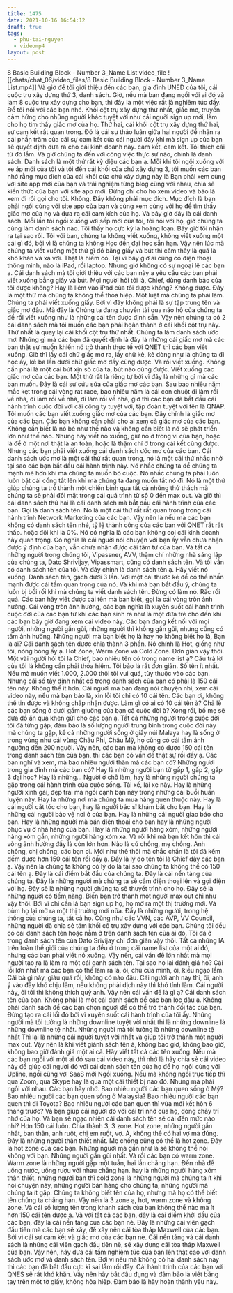 ```yaml
---
title: 1475
date: 2021-10-16 16:54:12
draft: true
tags:
  - phu-tai-nguyen
  - videomp4
layout: post
---
```


8 Basic Building Block - Number 3_Name List
video_file
![[chats/chat_06/video_files/8 Basic Building Block - Number 3_Name List.mp4]]
Và giờ để tôi giới thiệu đến các bạn, gia đình UNED của tôi, cái cuộc trụ xây dựng thứ 3, danh sách. Giờ, nếu mà bạn đang ngồi với ai đó và làm 8 cuộc trụ xây dựng cho bạn, thì đây là một việc rất là nghiêm túc đấy. Để tôi nói với các bạn nhé. Khối cột trụ xây dựng thứ nhất, giấc mơ, truyền cảm hứng cho những người khác tuyệt vời như cái người sign up mới, làm cho họ tìm thấy giấc mơ của họ. Thứ hai, cái khối cột trụ xây dựng thứ hai, sự cam kết rất quan trọng. Đó là cái sự thảo luận giữa hai người để nhận ra cái phần trăm của cái sự cam kết của cái người đấy khi mà sign up của bạn sẽ quyết định đưa ra cho cái kinh doanh này. cam kết, cam kết. Tôi thích cái từ đó lắm. Và giờ chúng ta đến với công việc thực sự nào, chính là danh sách. Danh sách là một thứ rất kỳ diệu các bạn ạ. Mỗi khi tôi ngồi xuống với xe áp mới của tôi và tôi đến cái khối của chú xây dựng 3, tôi muốn các bạn nhớ rằng mục đích của cái khối của chú xây dựng này là Bạn phải xem cùng với site app mới của bạn và trải nghiệm từng blog cùng với nhau, chia sẻ kiến thức của bạn với site app mới. Đừng chỉ cho họ xem video và bảo là xem đi rồi gọi cho tôi. Không. Đấy không phải mục đích. Mục đích là bạn phải ngồi cùng với site app của bạn và cùng xem cùng với họ để tìm thấy giấc mơ của họ và đưa ra cái cam kích của họ. Và bây giờ đây là cái danh sách. Mỗi lần tôi ngồi xuống với sếp mới của tôi, tôi nói với họ, giờ chúng ta cùng làm danh sách nào. Tôi thấy họ cực kỳ là hoảng loạn. Bây giờ tôi nhận ra tại sao rồi. Tôi với bạn, chúng ta không viết xuống, không viết xuống một cái gì đó, bởi vì là chúng ta không Học đến đại học sẵn hạn. Vậy nên lúc mà chúng ta viết xuống một thứ gì đó bằng giấy và bút thì cảm thấy là quá là khó khăn và xa vời. Thật là hiếm có. Tại vì bây giờ ai cũng có điện thoại thông minh, nào là iPad, rồi laptop. Nhưng giờ không có sự ngoại lệ các bạn ạ. Cái danh sách mà tôi giới thiệu với các bạn này ạ yêu cầu các bạn phải viết xuống bằng giấy và bút. Mọi người hỏi tôi là, Chief, dùng danh bảo của tôi được không? Hay là liêm vào iPad của tôi được không? Không được. Đây là một thứ mà chúng ta không thể thỏa hiệp. Một luật mà chúng ta phải làm. Chúng ta phải viết xuống giấy. Bởi vì đây không phải là sự tập trung tên và giấc mơ đâu. Mà đây là Chúng ta đang chuyển tài qua náo hộ của chúng ta để rồi viết xuống như là những cái tên được định sẵn. Vậy nên chúng ta có 2 cái danh sách mà tôi muốn các bạn phải hoàn thành ở cái khối cột trụ này. Thứ nhất là quay lại cái khối cột trụ thứ nhất. Chúng ta làm danh sách ước mơ. Những gì mà các bạn đã quyết định là đây là những cái giấc mơ mà các bạn thật sự muốn khiến nó trở thành thực tế với QNET thì các bạn viết xuống. Giờ thì lấy cái chữ giấc mơ ra, lấy chữ kẻ, kẻ dòng như là chúng ta đi học ấy, kẻ ba lần dưới chữ giấc mơ đấy cũng được. Và rồi viết xuống. Không cần phải là một cái bút xịn sò của ta, bút nào cũng được. Viết xuống các giấc mơ của các bạn. Một thứ rất là riêng tự bởi vì đây là những gì mà các bạn muốn. Đây là cái sự cứu sữa của giấc mơ các bạn. Sau bao nhiêu năm mắc kẹt trong cái vòng rat race, bao nhiêu năm là cái con chuột đi làm rồi về nhà, đi làm rồi về nhà, đi làm rồi về nhà, giờ thì các bạn đã bắt đầu cái hành trình cuộc đời với cái công ty tuyệt vời, tập đoàn tuyệt vời tên là QNAP. Tôi muốn các bạn viết xuống giấc mơ của các bạn. Đây chính là giấc mơ của các bạn. Các bạn không cần phải cho ai xem cả giấc mơ của các bạn. Không cần biết là nó bé như thế nào và không cần biết là nó sẽ phát triển lớn như thế nào. Nhưng hãy viết nó xuống, giữ nó ở trong ví của bạn, hoặc là để ở một nơi thật là an toàn, hoặc là thậm chí ở trong cái kết cũng được. Nhưng các bạn phải viết xuống cái danh sách ước mơ của các bạn. Cái danh sách ước mơ là một cái thứ rất quan trọng, nó là một cái thứ nhắc nhở tại sao các bạn bắt đầu cái hành trình này. Nó nhắc chúng ta để chúng ta mạnh mẽ hơn khi mà chúng ta muốn bỏ cuộc. Nó nhắc chúng ta phải luôn luôn bật cái cổng tắt lên khi mà chúng ta đang muốn tắt nó đi. Nó là một thứ giúp chúng ta trở thành một chiến binh qua tất cả những thử thách mà chúng ta sẽ phải đối mặt trong cái quá trình từ số 0 đến max out. Và giờ thì cái danh sách thứ hai là cái danh sách mà bắt đầu cái hành trình của các bạn. Gọi là danh sách tên. Nó là một cái thứ rất rất quan trọng trong cái hành trình Network Marketing của các bạn. Vậy nên là nếu mà các bạn không có danh sách tên nhé, tỷ lệ thành công của các bạn với QNET rất rất thấp. hoặc đôi khi là 0%. Nó có nghĩa là các bạn không coi cái kinh doanh này quan trọng. Có nghĩa là cái người nói chuyện với bạn ấy vẫn chưa nhận được ý định của bạn, vẫn chưa nhận được cái tâm tư của bạn. Và tất cả những người trong chúng tôi, Vipassner, AVV, thậm chí những nhà sáng lập của chúng ta, Dato Shrivijay, Vipassmart, cũng có danh sách tên. Và tôi vẫn có danh sách tên của tôi. Và đây chính là danh sách tên ạ. Hãy viết nó xuống. Danh sách tên, gạch dưới 3 lần. Với một cái thước kẻ để có thể nhấn mạnh được cái tầm quan trọng của nó. Và khi mà bạn bắt đầu ý, chúng ta luôn bị bối rối khi mà chúng ta viết danh sách tên. Đừng có làm nó. Rắc rối quá. Các bạn hãy viết được cái tên mà bạn biết, gọi là cái vòng tròn ảnh hưởng. Cái vòng tròn ảnh hưởng, các bạn nghĩa là xuyên suốt cái hành trình cuộc đời của các bạn từ khi các bạn sinh ra như là một đứa trẻ cho đến khi các bạn bây giờ đang xem cái video này. Các bạn đang kết nối với mọi người, những người gần gũi, những người thì không gần gũi, nhưng cũng có tầm ảnh hưởng. Những người mà bạn biết họ là hay họ không biết họ là, Bạn là ai? Cái danh sách tên được chia thành 3 phần. Nó chính là Hot, giống như tôi, nóng bỏng ấy ạ. Hot Zone, Warm Zone và Cold Zone. Đơn giản vậy thôi. Một vài người hỏi tôi là Chief, bao nhiêu tên có trong name list ạ? Câu trả lời của tôi là không cần phải thỏa hiểm. Tôi bảo là rất đơn giản. Số tên ít nhất. Nếu mà muốn viết 1.000, 2.000 thôi tôi vui quá, tùy thuộc vào các bạn. Nhưng cái số tây định nhất có trong danh sách của bạn có phải là 150 cái tên này. Không thể ít hơn. Cái người mà bạn đang nói chuyện nhỉ, xem cái video này, nếu mà bạn bảo là, xin lỗi tôi chỉ có 10 cái tên. Các bạn ơi, không thể tin được và không chấp nhận được. Làm gì có ai có 10 cái tên à? Chả lẽ các bạn sống ở dưới gầm giường của bạn cả cuộc đời à? Xong rồi, bố mẹ sẽ đưa đồ ăn qua khen gửi cho các bạn ạ. Tất cả những người trong cuộc đời tôi đã từng gặp, đảm bảo là số lượng người trung bình trong cuộc đời này mà chúng ta gặp, kể cả những người sống ở giấy núi Malaya hay là sống ở trong vùng như cái vùng Châu Phi, Châu Mỹ, họ cũng có cái tầm ảnh ngưỡng đến 200 người. Vậy nên, các bạn mà không có được 150 cái tên trong danh sách tên của bạn, thì các bạn có vấn đề thật sự rồi đấy ạ. Các bạn nghĩ và xem, mà bao nhiêu người thân mà các bạn có? Những người trong gia đình mà các bạn có? Hay là những người bạn từ gấp 1, gấp 2, gấp 3 đại học? Hay là những... Người ở chỗ làm, hay là những người chúng ta gặp trong cái hành trình của cuộc sống. Tài xế, lái xe này. Hay là những người xinh gái, đẹp trai mà ngồi cạnh bạn này trong những cái buổi huấn luyện này. Hay là những nơi mà chúng ta mua hàng quen thuộc này. Hay là cái người cắt tóc cho bạn, hay là người bác sĩ khám bắt cho bạn. Hay là những cái người bảo vệ nơi ở của bạn. Hay là những cái người giao báo cho bạn. Hay là những người mà bán điện thoại cho bạn hay là những người phục vụ ở nhà hàng của bạn. Hay là những người hàng xóm, những người hàng xóm gần, những người hàng xóm xa. Và rồi khi mà bạn kết hôn thì cái vòng ảnh hưởng đấy là còn lớn hơn. Nào là cú chồng, mẹ chồng. Anh chồng, chị chồng, các bạn ơi. Mới như thế thôi mà chắc chắn là tôi đã kếm đếm được hơn 150 cái tên rồi đấy ạ. Đấy là lý do tên tôi là Chief đây các bạn ạ. Vậy nên là chúng ta không có lý do là tại sao chúng ta không thể có 150 cái tên ạ. Đây là cái điểm bắt đầu của chúng ta. Đây là cái nền tảng của chúng ta. Đây là những người mà chúng ta sẽ cầm điện thoại lên và gọi điện với họ. Đây sẽ là những người chúng ta sẽ thuyết trình cho họ. Đây sẽ là những người có tiềm năng. Biến bạn trở thành một người max out chỉ như vậy thôi. Bởi vì chỉ cần là bạn sign up họ, họ mở ra một thị trường mới. Và bùm họ lại mở ra một thị trường mới nữa. Đấy là những người, trong hệ thống của chúng ta, tất cả họ. Cũng như các VVN, các AVP, VV Council, những người đã chia sẻ tám khối cô trụ xây dựng với các bạn. Chúng tôi đều có cái danh sách tên hoặc nằm ở trên danh sách tên của ai đó. Tôi đã ở trong danh sách tên của Dato Srivijay chỉ đơn giản vậy thôi. Tất cả những IA trên toàn thế giới của chúng ta đều ở trong cái name list của một ai đó, nhưng các bạn phải viết nó xuống. Vậy nên, cái vấn đề lớn nhất mà mọi người tạo ra là làm ra một cái ganh sách tên. Tại sao họ lại đánh giá họ? Cái lỗi lớn nhất mà các bạn có thể làm ra là, ôi, chú của mình, ôi, kiều ngạo lắm. Cái bà gì này, giàu quá rồi, không có nào đâu. Cái người anh này thì, ôi, anh ý vào đây khó chịu lắm, nếu không phải dịch này thì khó tính lắm. Cái người này, ôi tôi thì không thích quỷ anh. Vậy nên cái vấn đề là gì ạ? Cái danh sách tên của bạn. Không phải là một cái danh sách để các bạn lọc đâu ạ. Không phải danh sách để các bạn chọn người để có thể trở thành đối tác của bạn. Đừng tạo ra cái lối đó bởi vì xuyên suốt cái hành trình của tôi ấy. Những người mà tôi tưởng là những downline tuyệt vời nhất thì là những downline là những downline tệ nhất. Những người mà tôi tưởng là những downline tệ nhất Thì lại là những cái người tuyệt vời nhất và giúp tôi trở thành một người max out. Vậy nên là khi viết giánh sách tên à, không bao giờ, không bao giờ, không bao giờ đánh giá một ai cả. Hãy viết tất cả các tên xuống. Nếu mà các bạn ngồi với một ai đó sau cái video này, thì nhớ là hãy chia sẻ cái video này để giúp cái người đó với cái danh sách tên của họ để họ ngồi cùng với Upline, ngồi cùng với SaaS mới Ngồi xuống. Nếu mà không ngồi trực tiếp thì qua Zoom, qua Skype hay là qua một cái thiết bị nào đó. Nhưng mà phải ngồi với nhau. Các bạn hãy nhớ. Bao nhiêu người các bạn quen sống ở Mỹ? Bao nhiêu người các bạn quen sống ở Malaysia? Bao nhiêu người các bạn quen thì đi Toyota? Bao nhiêu người các bạn quen thì vừa mới kết hôn 6 tháng trước? Và bạn giúp cái người đó với cái trí nhớ của họ, dòng chảy trí nhớ của họ. Và bạn sẽ ngạc nhiên cái danh sách tên sẽ dài đến mức nào nhỉ? Hơn 150 cái luôn. Chia thành 3, 3 zone. Hot zone, những người gần nhất, bạn thân, anh ruột, chị em ruột, vợ. À, không thể có hai vợ mà đúng. Đây là những người thân thiết nhất. Mẹ chồng cũng có thể là hot zone. Đây là hot zone của các bạn. Những người mà gần như là sẽ không thể nói không với bạn. Những người gần gũi nhất. Và rồi các bạn có warm zone. Warm zone là những người gặp một tuần, hai lần chẳng hạn. Đến nhà để uống nước, uống rượu với nhau chẳng hạn. hay là những người hàng xóm thân thiết, những người bạn thì cold zone là những người mà chúng ta ít khi nói chuyện này, những người bán hàng cho chúng ta, những người mà chúng ta ít gặp. Chúng ta không biết tên của họ, nhưng mà họ có thể biết tên chúng ta chẳng hạn. Vậy nên là 3 zone ạ, hot, warm zone và không zone. Và cái số lượng tên trong khanh sách của bạn không thể nào mà ít hơn 150 cái tên được ạ. Và với tất cả các bạn, đây là cái điểm khởi đầu của các bạn, đây là cái nền tảng của các bạn nè. Đây là những cái viên gạch đầu tiên mà các bạn sẽ xây, để xây nên cái tòa tháp Maxwell của các bạn. Bởi vì cái sự cam kết và giấc mơ của các bạn nè. Cái nền tảng và cái danh sách là những cái viên gạch đầu tiên nè, sẽ xây dựng cái tòa tháp Maxwell của bạn. Vậy nên, hãy đưa cái tầm nghiêm túc của bạn lên thật cao với danh sách ước mơ và danh sách tên. Bởi vì nếu mà không có hai danh sách này thì các bạn đã bắt đầu cực kì sai lầm rồi đấy. Cái hành trình của các bạn với QNES sẽ rất khó khăn. Vậy nên hãy bắt đầu đụng và đảm bảo là viết bằng tay trên một tờ giấy, không hỏa hiệp. Đảm bảo là hãy hoàn thành yêu này.
